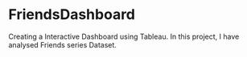 # FriendsDashboard
Creating a Interactive Dashboard using Tableau. In this project, I have analysed Friends series Dataset.
